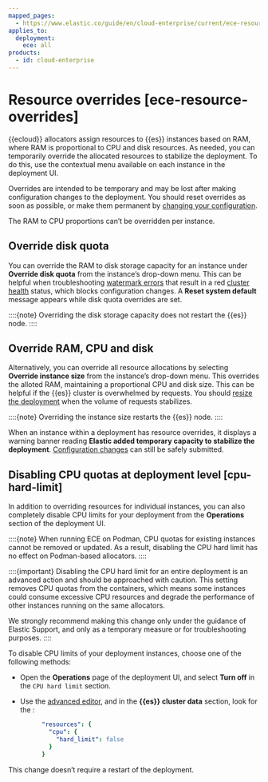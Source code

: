 ```yaml
---
mapped_pages:
  - https://www.elastic.co/guide/en/cloud-enterprise/current/ece-resource-overrides.html
applies_to:
  deployment:
    ece: all
products:
  - id: cloud-enterprise
---
```


# Resource overrides [ece-resource-overrides]

{{ecloud}} allocators assign resources to {{es}} instances based on RAM, where RAM is proportional to CPU and disk resources. As needed, you can temporarily override the allocated resources to stabilize the deployment. To do this, use the contextual menu available on each instance in the deployment UI.

Overrides are intended to be temporary and may be lost after making configuration changes to the deployment. You should reset overrides as soon as possible, or make them permanent by [changing your configuration](./configure-deployment.md).

The RAM to CPU proportions can’t be overridden per instance.

## Override disk quota

You can override the RAM to disk storage capacity for an instance under **Override disk quota** from the instance’s drop-down menu. This can be helpful when troubleshooting [watermark errors](../../../troubleshoot/elasticsearch/fix-watermark-errors.md) that result in a red [cluster health](https://www.elastic.co/docs/api/doc/elasticsearch/operation/operation-cluster-health) status, which blocks configuration changes. A **Reset system default** message appears while disk quota overrides are set.

::::{note}
Overriding the disk storage capacity does not restart the {{es}} node.
::::

## Override RAM, CPU and disk

Alternatively, you can override all resource allocations by selecting **Override instance size** from the instance’s drop-down menu. This overrides the alloted RAM, maintaining a proportional CPU and disk size. This can be helpful if the {{es}} cluster is overwhelmed by requests. You should [resize the deployment](resize-deployment.md) when the volume of requests stabilizes.

::::{note}
Overriding the instance size restarts the {{es}} node.
::::

When an instance within a deployment has resource overrides, it displays a warning banner reading **Elastic added temporary capacity to stabilize the deployment**. [Configuration changes](working-with-deployments.md) can still be safely submitted.

## Disabling CPU quotas at deployment level [cpu-hard-limit]

In addition to overriding resources for individual instances, you can also completely disable CPU limits for your deployment from the **Operations** section of the deployment UI.

::::{note}
When running ECE on Podman, CPU quotas for existing instances cannot be removed or updated. As a result, disabling the CPU hard limit has no effect on Podman-based allocators.
::::

::::{important}
Disabling the CPU hard limit for an entire deployment is an advanced action and should be approached with caution. This setting removes CPU quotas from the containers, which means some instances could consume excessive CPU resources and degrade the performance of other instances running on the same allocators.

We strongly recommend making this change only under the guidance of Elastic Support, and only as a temporary measure or for troubleshooting purposes.
::::

To disable CPU limits of your deployment instances, choose one of the following methods:

* Open the **Operations** page of the deployment UI, and select **Turn off** in the `CPU hard limit` section.

* Use the [advanced editor](./advanced-cluster-configuration.md), and in the **{{es}} cluster data** section, look for the :

  ```yaml
        "resources": {
          "cpu": {
            "hard_limit": false
          }
        }
  ```

This change doesn’t require a restart of the deployment.